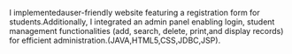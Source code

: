 I implementedauser-friendly website featuring a registration form for students.Additionally, I integrated an admin panel enabling login, student management functionalities (add, search, delete, print,and display records) for efficient administration.(JAVA,HTML5,CSS,JDBC,JSP).
